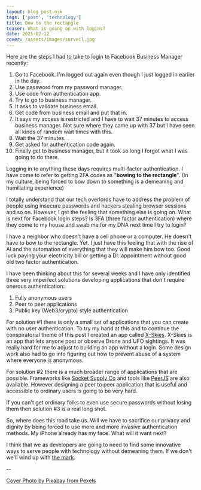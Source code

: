 ```yaml
---
layout: blog_post.njk
tags: ['post', 'technology']
title: Bow to the rectangle
teaser: What is going on with logins?
date: 2025-02-12
cover: /assets/images/surveil.jpg
---
```


Here are the steps I had to take to login to Facebook Business Manager recently:
1) Go to Facebook. I'm logged out again even though I just logged in earlier in the day.
2) Use password from my password manager.
3) Use code from authentication app.
4) Try to go to business manager.
5) It asks to validate business email.
6) Get code from business email and put that in.
7) It says my access is restricted and I have to wait 37 minutes to access business manager. Not sure where they came up with 37 but I have seen all kinds of random wait times with this.
8) Wait the 37 minutes.
9) Get asked for authentication code again.
10) Finally get to business manager, but it took so long I forgot what I was going to do there.

Logging in to anything these days requires multi-factor authentication. I have come to refer to getting 2FA codes as "**bowing to the rectangle**". (In my culture, being forced to bow down to something is a demeaning and humiliating experience) 

I totally understand that our tech overlords have to address the problem of people using insecure passwords and hackers stealing browser sessions and so on. However, I get the feeling that something else is going on. What is next for Facebook login steps? Is 3FA (three factor authentication) where they come to my house and swab me for my DNA next time I try to login?

I have a neighbor who doesn't have a cell phone or a computer. He doesn't have to bow to the rectangle. Yet. I just have this feeling that with the rise of AI and the automation of everything that they will make him bow too. Good luck paying your electricity bill or getting a Dr. appointment without good old two factor authentication.

I have been thinking about this for several weeks and I have only identified three very imperfect solutions developing applications that don't require onerous authentication:
1) Fully anonymous users
2) Peer to peer applications
3) Public key (Web3/crypto) style authentication

For solution #1 there is only a small set of applications that you can create with no user authentication. To try my hand at this and to continue the conspiratorial theme of this post I created an app called [X-Skies](https://x-skies.com/). X-Skies is an app that lets anyone post or observe Drone and UFO sightings. It was really hard for me to adjust to building an app without a login. Some design work also had to go into figuring out how to prevent abuse of a system where everyone is anonymous.

For solution #2 there is a much broader range of applications that are possible. Frameworks like [Socket Supply Co](https://socketsupply.co/) and tools like [PeerJS](https://peerjs.com/) are also available. However designing a peer to peer application that is useful and accessible to ordinary users is going to be very hard.

If you can't get ordinary folks to even use secure passwords without losing them then solution #3 is a real long shot.

So, where does this road take us. Will we have to sacrifice our privacy and dignity by being forced to use more and more invasive authentication methods. My iPhone already has my face. What will it want next?

I think that we as developers are going to need to find some innovative ways to serve people with technology without demeaning them. If we don't we'll wind up with [the mark](https://www.gotquestions.org/mark-beast.html).

--

[Cover Photo by Pixabay from Pexels](https://www.pexels.com/photo/grey-bullet-camera-274895/])
